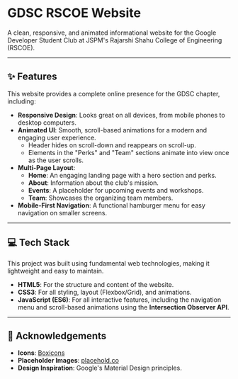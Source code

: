 # GDSC RSCOE Website 

A clean, responsive, and animated informational website for the Google Developer Student Club at JSPM's Rajarshi Shahu College of Engineering (RSCOE).

---
## ✨ Features

This website provides a complete online presence for the GDSC chapter, including:

* **Responsive Design**: Looks great on all devices, from mobile phones to desktop computers.
* **Animated UI**: Smooth, scroll-based animations for a modern and engaging user experience.
    * Header hides on scroll-down and reappears on scroll-up.
    * Elements in the "Perks" and "Team" sections animate into view once as the user scrolls.
* **Multi-Page Layout**:
    * **Home**: An engaging landing page with a hero section and perks.
    * **About**: Information about the club's mission.
    * **Events**: A placeholder for upcoming events and workshops.
    * **Team**: Showcases the organizing team members.
* **Mobile-First Navigation**: A functional hamburger menu for easy navigation on smaller screens.

---
## 💻 Tech Stack

This project was built using fundamental web technologies, making it lightweight and easy to maintain.

* **HTML5**: For the structure and content of the website.
* **CSS3**: For all styling, layout (Flexbox/Grid), and animations.
* **JavaScript (ES6)**: For all interactive features, including the navigation menu and scroll-based animations using the **Intersection Observer API**.

---

## 🙏 Acknowledgements

* **Icons**: [Boxicons](https://boxicons.com/)
* **Placeholder Images**: [placehold.co](https://placehold.co/)
* **Design Inspiration**: Google's Material Design principles.
